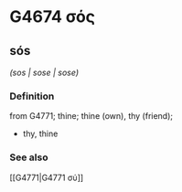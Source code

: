 # G4674 σός

## sós

_(sos | sose | sose)_

### Definition

from G4771; thine; thine (own), thy (friend); 

- thy, thine

### See also

[[G4771|G4771 σύ]]
